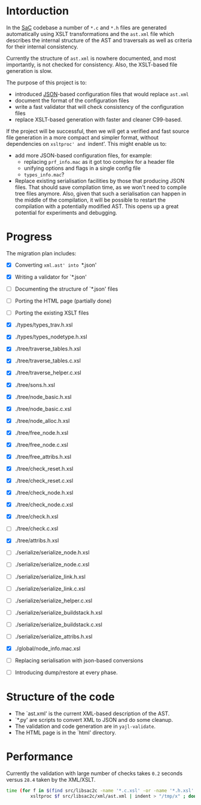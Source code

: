Intorduction
============

In the [SaC](http://www.sac-home.org/) codebase a number of `*.c` and `*.h` files are
generated automatically using XSLT transformations and the `ast.xml` file which
describes the internal structure of the AST and traversals as well as criteria
for their internal consistency.  

Currently the structure of `ast.xml` is nowhere documented, and most importantly, is not
checked for consistency.  Also, the XSLT-based file generation is slow.

The purpose of this project is to:
  * introduced [JSON](http://json.org/)-based configuration files that would replace `ast.xml`
  * document the format of the configuration files
  * write a fast validator that will check consistency of the configuration files
  * replace XSLT-based generation with faster and cleaner C99-based.
  

If the project will be successful, then we will get a verified and fast source file generation
in a more compact and simpler format, without dependencies on `xsltproc' and `indent'.
This might enable us to:
  * add more JSON-based configuration files, for example:
    * replacing `prf_info.mac` as it got too complex for a header file
    * unifying options and flags in a single config file
    * `types_info.mac`?
  * Replace existing serialisation facilities by those that producing JSON files.  That 
    should save compilation time, as we won't need to compile tree files anymore.  Also,
    given that such a serialisation can happen in the middle of the compilation, it will
    be possible to restart the compilation with a potentially modified AST.
    This opens up a great potential for experiments and debugging.


Progress
========

The migration plan includes:
  - [x] Converting `xml.ast' into `*.json'
  - [x] Writing a validator for `*.json'
  - [ ] Documenting the structure of `*.json' files
  - [ ] Porting the HTML page (partially done)
  - [ ] Porting the existing XSLT files
   - [x] ./types/types_trav.h.xsl
   - [x] ./types/types_nodetype.h.xsl
   - [x] ./tree/traverse_tables.h.xsl
   - [x] ./tree/traverse_tables.c.xsl
   - [x] ./tree/traverse_helper.c.xsl
   - [x] ./tree/sons.h.xsl
   - [x] ./tree/node_basic.h.xsl
   - [x] ./tree/node_basic.c.xsl
   - [x] ./tree/node_alloc.h.xsl
   - [x] ./tree/free_node.h.xsl
   - [x] ./tree/free_node.c.xsl
   - [x] ./tree/free_attribs.h.xsl
   - [x] ./tree/check_reset.h.xsl
   - [x] ./tree/check_reset.c.xsl
   - [x] ./tree/check_node.h.xsl
   - [x] ./tree/check_node.c.xsl
   - [x] ./tree/check.h.xsl
   - [ ] ./tree/check.c.xsl
   - [x] ./tree/attribs.h.xsl
   - [ ] ./serialize/serialize_node.h.xsl
   - [ ] ./serialize/serialize_node.c.xsl
   - [ ] ./serialize/serialize_link.h.xsl
   - [ ] ./serialize/serialize_link.c.xsl
   - [ ] ./serialize/serialize_helper.c.xsl
   - [ ] ./serialize/serialize_buildstack.h.xsl
   - [ ] ./serialize/serialize_buildstack.c.xsl
   - [ ] ./serialize/serialize_attribs.h.xsl
   - [x] ./global/node_info.mac.xsl
  - [ ] Replacing serialisation with json-based conversions
  - [ ] Introducing dump/restore at every phase.


Structure of the code
=====================

  * The `ast.xml' is the current XML-based description of the AST.
  * `*.py' are scripts to convert XML to JSON and do some cleanup.
  * The validation and code generation are in `yajl-validate`.
  * The HTML page is in the `html' directory.


Performance
===========

Currently the validation with large number of checks takes `0.2` seconds
versus `28.4` taken by the XML/XSLT.

```bash
time (for f in $(find src/libsac2c -name '*.c.xsl' -or -name '*.h.xsl' -or -name '*.mac.xsl'); do \
         xsltproc $f src/libsac2c/xml/ast.xml | indent > "/tmp/x" ; done)
```

